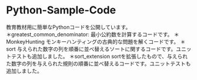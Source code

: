 # Python-Sample-Code
教育教材用に簡単なPythonコードを公開しています。\
＊greatest_common_denominator:
	最小公約数を計算するコードです。
＊MonkeyHunting
	モンキーハンティングの古典的な問題を解くコードです。
＊sort
	与えられた数字の列を順番に並べ替えるソートに関するコードです。ユニットテストも追加しました。
＊sort_extension
	sortを拡張したもので、与えられた数字の列を与えられた規則の順番に並べ替えるコードです。ユニットテストも追加しました。